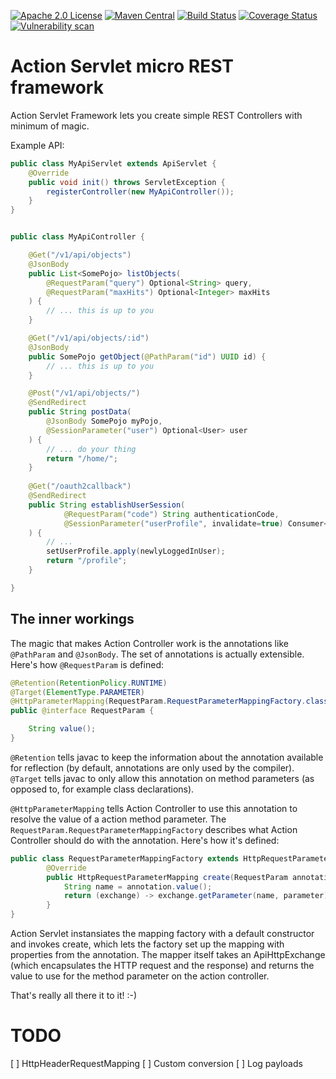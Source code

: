 [![Apache 2.0 License](https://img.shields.io/badge/License-Apache%202.0-blue.svg)](https://opensource.org/licenses/Apache-2.0)
[![Maven Central](https://maven-badges.herokuapp.com/maven-central/io.github.jhannes/action-controller/badge.svg)](https://maven-badges.herokuapp.com/maven-central/io.github.jhannes/action-controller)
[![Build Status](https://travis-ci.org/jhannes/action-controller.png)](https://travis-ci.org/jhannes/action-controller)
[![Coverage Status](https://coveralls.io/repos/github/jhannes/action-controller/badge.svg?branch=master)](https://coveralls.io/github/jhannes/action-controller?branch=master)
[![Vulnerability scan](https://snyk.io/test/github/jhannes/action-controller/badge.svg?targetFile=pom.xml)](https://snyk.io/test/github/jhannes/action-controller?targetFile=pom.xml)

Action Servlet micro REST framework
===================================

Action Servlet Framework lets you create simple REST Controllers with minimum of magic.

Example API:

```java
public class MyApiServlet extends ApiServlet {
    @Override
    public void init() throws ServletException {
        registerController(new MyApiController());
    }
}


public class MyApiController {

    @Get("/v1/api/objects")
    @JsonBody
    public List<SomePojo> listObjects(
        @RequestParam("query") Optional<String> query,
        @RequestParam("maxHits") Optional<Integer> maxHits
    ) {
        // ... this is up to you
    }

    @Get("/v1/api/objects/:id")
    @JsonBody
    public SomePojo getObject(@PathParam("id") UUID id) {
        // ... this is up to you
    }

    @Post("/v1/api/objects/")
    @SendRedirect
    public String postData(
        @JsonBody SomePojo myPojo,
        @SessionParameter("user") Optional<User> user
    ) {
        // ... do your thing
        return "/home/";
    }
    
    @Get("/oauth2callback")
    @SendRedirect
    public String establishUserSession(
            @RequestParam("code") String authenticationCode,
            @SessionParameter("userProfile", invalidate=true) Consumer<UserProfile> setUserProfile
    ) {
        // ...
        setUserProfile.apply(newlyLoggedInUser);
        return "/profile";
    }

}
```

The inner workings
------------------

The magic that makes Action Controller work is the annotations like `@PathParam` and `@JsonBody`. 
The set of annotations is actually extensible. Here's how `@RequestParam` is defined:

```java
@Retention(RetentionPolicy.RUNTIME)
@Target(ElementType.PARAMETER)
@HttpParameterMapping(RequestParam.RequestParameterMappingFactory.class)
public @interface RequestParam {

    String value();
}
```

`@Retention` tells javac to keep the information about the annotation available for reflection 
(by default, annotations are only used by the compiler). `@Target` tells javac to only allow
this annotation on method parameters (as opposed to, for example class declarations).

`@HttpParameterMapping` tells Action Controller to use this annotation to resolve the value
of a action method parameter. The `RequestParam.RequestParameterMappingFactory` describes what Action
Controller should do with the annotation. Here's how it's defined:

```java
public class RequestParameterMappingFactory extends HttpRequestParameterMappingFactory<RequestParam> {
        @Override
        public HttpRequestParameterMapping create(RequestParam annotation, Parameter parameter) {
            String name = annotation.value();
            return (exchange) -> exchange.getParameter(name, parameter);
        }
}
```

Action Servlet instansiates the mapping factory with a default constructor and invokes create, which lets
the factory set up the mapping with properties from the annotation. The mapper itself takes an
ApiHttpExchange (which encapsulates the HTTP request and the response) and returns the value to use
for the method parameter on the action controller.

That's really all there it to it! :-)


TODO
====

[ ] HttpHeaderRequestMapping
[ ] Custom conversion
[ ] Log payloads

